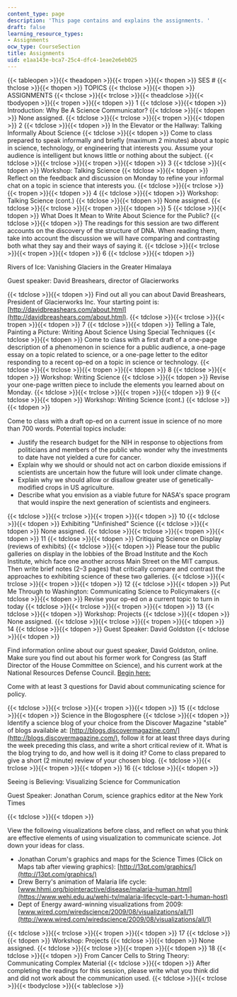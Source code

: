 ```yaml
---
content_type: page
description: 'This page contains and explains the assignments. '
draft: false
learning_resource_types:
- Assignments
ocw_type: CourseSection
title: Assignments
uid: e1aa143e-bca7-25c4-dfc4-1eae2e6eb025
---
```

{{< tableopen >}}{{< theadopen >}}{{< tropen >}}{{< thopen >}}
SES #
{{< thclose >}}{{< thopen >}}
TOPICS
{{< thclose >}}{{< thopen >}}
ASSIGNMENTS
{{< thclose >}}{{< trclose >}}{{< theadclose >}}{{< tbodyopen >}}{{< tropen >}}{{< tdopen >}}
1
{{< tdclose >}}{{< tdopen >}}
Introduction: Why Be A Science Communicator?
{{< tdclose >}}{{< tdopen >}}
None assigned.
{{< tdclose >}}{{< trclose >}}{{< tropen >}}{{< tdopen >}}
2
{{< tdclose >}}{{< tdopen >}}
In the Elevator or the Hallway: Talking Informally About Science
{{< tdclose >}}{{< tdopen >}}
Come to class prepared to speak informally and briefly (maximum 2 minutes) about a topic in science, technology, or engineering that interests you. Assume your audience is intelligent but knows little or nothing about the subject.
{{< tdclose >}}{{< trclose >}}{{< tropen >}}{{< tdopen >}}
3
{{< tdclose >}}{{< tdopen >}}
Workshop: Talking Science
{{< tdclose >}}{{< tdopen >}}
Reflect on the feedback and discussion on Monday to refine your informal chat on a topic in science that interests you.
{{< tdclose >}}{{< trclose >}}{{< tropen >}}{{< tdopen >}}
4
{{< tdclose >}}{{< tdopen >}}
Workshop: Talking Science (cont.)
{{< tdclose >}}{{< tdopen >}}
None assigned.
{{< tdclose >}}{{< trclose >}}{{< tropen >}}{{< tdopen >}}
5
{{< tdclose >}}{{< tdopen >}}
What Does It Mean to Write About Science for the Public?
{{< tdclose >}}{{< tdopen >}}
The readings for this session are two different accounts on the discovery of the structure of DNA. When reading them, take into account the discussion we will have comparing and contrasting both what they say and their ways of saying it.
{{< tdclose >}}{{< trclose >}}{{< tropen >}}{{< tdopen >}}
6
{{< tdclose >}}{{< tdopen >}}

Rivers of Ice: Vanishing Glaciers in the Greater Himalaya

Guest speaker: David Breashears, director of Glacierworks

{{< tdclose >}}{{< tdopen >}}
Find out all you can about David Breashears, President of Glacierworks Inc. Your starting point is: [http://davidbreashears.com/about.html](http://davidbreashears.com/about.html).
{{< tdclose >}}{{< trclose >}}{{< tropen >}}{{< tdopen >}}
7
{{< tdclose >}}{{< tdopen >}}
Telling a Tale, Painting a Picture: Writing About Science Using Special Techniques
{{< tdclose >}}{{< tdopen >}}
Come to class with a first draft of a one-page description of a phenomenon in science for a public audience, a one-page essay on a topic related to science, or a one-page letter to the editor responding to a recent op-ed on a topic in science or technology.
{{< tdclose >}}{{< trclose >}}{{< tropen >}}{{< tdopen >}}
8
{{< tdclose >}}{{< tdopen >}}
Workshop: Writing Science
{{< tdclose >}}{{< tdopen >}}
Revise your one-page written piece to include the elements you learned about on Monday.
{{< tdclose >}}{{< trclose >}}{{< tropen >}}{{< tdopen >}}
9
{{< tdclose >}}{{< tdopen >}}
Workshop: Writing Science (cont.)
{{< tdclose >}}{{< tdopen >}}

Come to class with a draft op-ed on a current issue in science of no more than 700 words. Potential topics include:

- Justify the research budget for the NIH in response to objections from politicians and members of the public who wonder why the investments to date have not yielded a cure for cancer.
- Explain why we should or should not act on carbon dioxide emissions if scientists are uncertain how the future will look under climate change.
- Explain why we should allow or disallow greater use of genetically-modified crops in US agriculture.
- Describe what you envision as a viable future for NASA's space program that would inspire the next generation of scientists and engineers.

{{< tdclose >}}{{< trclose >}}{{< tropen >}}{{< tdopen >}}
10
{{< tdclose >}}{{< tdopen >}}
Exhibiting "Unfinished" Science
{{< tdclose >}}{{< tdopen >}}
None assigned.
{{< tdclose >}}{{< trclose >}}{{< tropen >}}{{< tdopen >}}
11
{{< tdclose >}}{{< tdopen >}}
Critiquing Science on Display (reviews of exhibits)
{{< tdclose >}}{{< tdopen >}}
Please tour the public galleries on display in the lobbies of the Broad Institute and the Koch Institute, which face one another across Main Street on the MIT campus. Then write brief notes (2–3 pages) that critically compare and contrast the approaches to exhibiting science of these two galleries.
{{< tdclose >}}{{< trclose >}}{{< tropen >}}{{< tdopen >}}
12
{{< tdclose >}}{{< tdopen >}}
Put Me Through to Washington: Communicating Science to Policymakers
{{< tdclose >}}{{< tdopen >}}
Revise your op-ed on a current topic to turn in today
{{< tdclose >}}{{< trclose >}}{{< tropen >}}{{< tdopen >}}
13
{{< tdclose >}}{{< tdopen >}}
Workshop: Projects
{{< tdclose >}}{{< tdopen >}}
None assigned.
{{< tdclose >}}{{< trclose >}}{{< tropen >}}{{< tdopen >}}
14
{{< tdclose >}}{{< tdopen >}}
Guest Speaker: David Goldston
{{< tdclose >}}{{< tdopen >}}

Find information online about our guest speaker, David Goldston, online. Make sure you find out about his former work for Congress (as Staff Director of the House Committee on Science), and his current work at the National Resources Defense Council. [Begin here:](https://www.nrdc.org/experts/david-goldston)

Come with at least 3 questions for David about communicating science for policy.

{{< tdclose >}}{{< trclose >}}{{< tropen >}}{{< tdopen >}}
15
{{< tdclose >}}{{< tdopen >}}
Science in the Blogosphere
{{< tdclose >}}{{< tdopen >}}
Identify a science blog of your choice from the Discover Magazine "stable" of blogs available at: [http://blogs.discovermagazine.com/](http://blogs.discovermagazine.com/), follow it for at least three days during the week preceding this class, and write a short critical review of it. What is the blog trying to do, and how well is it doing it? Come to class prepared to give a short (2 minute) review of your chosen blog.
{{< tdclose >}}{{< trclose >}}{{< tropen >}}{{< tdopen >}}
16
{{< tdclose >}}{{< tdopen >}}

Seeing is Believing: Visualizing Science for Communication

Guest Speaker: Jonathan Corum, science graphics editor at the New York Times

{{< tdclose >}}{{< tdopen >}}

View the following visualizations before class, and reflect on what you think are effective elements of using visualization to communicate science. Jot down your ideas for class.

- Jonathan Corum's graphics and maps for the Science Times (Click on Maps tab after viewing graphics): [http://13pt.com/graphics/](http://13pt.com/graphics/)
- Drew Berry's animation of Malaria life cycle: [www.hhmi.org/biointeractive/disease/malaria-human.html](https://www.wehi.edu.au/wehi-tv/malaria-lifecycle-part-1-human-host)
- Dept of Energy award-winning visualizations from 2009: [www.wired.com/wiredscience/2009/08/visualizations/all/1](http://www.wired.com/wiredscience/2009/08/visualizations/all/1)

{{< tdclose >}}{{< trclose >}}{{< tropen >}}{{< tdopen >}}
17
{{< tdclose >}}{{< tdopen >}}
Workshop: Projects
{{< tdclose >}}{{< tdopen >}}
None assigned.
{{< tdclose >}}{{< trclose >}}{{< tropen >}}{{< tdopen >}}
18
{{< tdclose >}}{{< tdopen >}}
From Cancer Cells to String Theory: Communicating Complex Material
{{< tdclose >}}{{< tdopen >}}
After completing the readings for this session, please write what you think did and did not work about the communication used.
{{< tdclose >}}{{< trclose >}}{{< tbodyclose >}}{{< tableclose >}}
